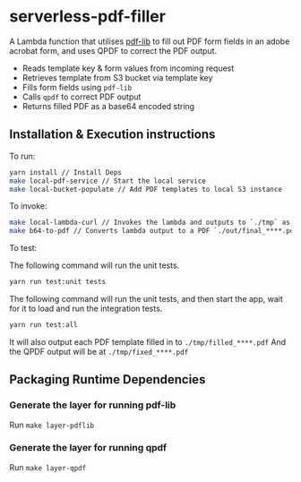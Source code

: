 # serverless-pdf-filler

A Lambda function that utilises [pdf-lib](https://github.com/Hopding/pdf-lib) to fill out PDF form fields in an adobe acrobat form, and uses QPDF to correct the PDF output.

- Reads template key & form values from incoming request
- Retrieves template from S3 bucket via template key
- Fills form fields using `pdf-lib`
- Calls `qpdf` to correct PDF output
- Returns filled PDF as a base64 encoded string

## Installation & Execution instructions

To run:

```sh
yarn install // Install Deps
make local-pdf-service // Start the local service
make local-bucket-populate // Add PDF templates to local S3 instance
```

To invoke:

```sh
make local-lambda-curl // Invokes the lambda and outputs to `./tmp` as `out****.json`
make b64-to-pdf // Converts lambda output to a PDF `./out/final_****.pdf`
```

To test:

The following command will run the unit tests.

```sh
yarn run test:unit tests
```

The following command will run the unit tests, and then start the app, wait for it to load and run the integration tests.

```sh
yarn run test:all
```

It will also output each PDF template filled in to `./tmp/filled_****.pdf`
And the QPDF output will be at `./tmp/fixed_****.pdf`


## Packaging Runtime Dependencies

### Generate the layer for running pdf-lib

Run `make layer-pdflib`

### Generate the layer for running qpdf

Run `make layer-qpdf`
